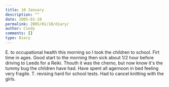 ```yaml
---
title: 10 January
description: ""
date: 2005-01-10
permalink: 2005/01/10/diary/
author: Cindy
comments: []
type: Diary
---
```


E. to occupational health this morning so I took the children to school. Firt time in ages. Good start to the morning then sick about 1/2 hour before driving to Leeds for a Reiki. Thouth it was the chemo, but now know it's the tummy bug the children have had. Have spent all agernoon in bed feeling very fragile. T. revising hard for school tests. Had to cancel knitting with the girls.
